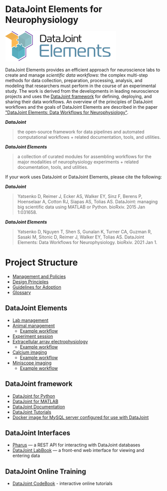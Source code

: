 # DataJoint Elements for Neurophysiology

![Logo](https://raw.githubusercontent.com/datajoint/datajoint.org/0a05cf5c2530a3595a13fc11f6abac64746d845d/static/images/elements-logo.png)

DataJoint Elements provides an efficient approach for neuroscience labs
to create and manage _scientific data workflows_: the complex multi-step methods
for data collection, preparation, processing, analysis, and modeling that
researchers must perform in the course of an experimental study. The work is
derived from the developments in leading neuroscience projects and uses the
[DataJoint framework](https://datajoint.org) for defining, deploying, and
sharing their data workflows.  An overview of the principles of DataJoint workflows and the goals of DataJoint Elements are described in the paper
["DataJoint Elements: Data Workflows for Neurophysiology"](https://www.biorxiv.org/content/10.1101/2021.03.30.437358v2).

**_DataJoint_**

> the open-source framework for data pipelines and automated computational
> workflows + related documentation, tools, and utilities.

**_DataJoint Elements_**

> a collection of curated modules for assembling workflows for the major
> modalities of neurophysiology experiments + related documentation, tools, and
> utilities.

If your work uses DataJoint or DataJoint Elements, please cite the following:

**_DataJoint_**
> Yatsenko D, Reimer J, Ecker AS, Walker EY, Sinz F, Berens P, Hoenselaar A, Cotton RJ, 
> Siapas AS, Tolias AS. DataJoint: managing big scientific data using MATLAB or Python. 
> bioRxiv. 2015 Jan 1:031658.


**_DataJoint Elements_**
> Yatsenko D, Nguyen T, Shen S, Gunalan K, Turner CA, Guzman R, Sasaki M, Sitonic D, 
> Reimer J, Walker EY, Tolias AS. DataJoint Elements: Data Workflows for 
> Neurophysiology. bioRxiv. 2021 Jan 1.

# Project Structure

- [Management and Policies](management/plan.md)
- [Design Principles](design-principles.md)
- [Guidelines for Adoption](adopt.md)
- [Glossary](glossary.md)

## DataJoint Elements

- [Lab management](https://github.com/datajoint/element-lab)
- [Animal management](https://github.com/datajoint/element-animal)
  - [Example workflow](https://github.com/datajoint/workflow-animal)
- [Experiment session](https://github.com/datajoint/element-session)
- [Extracellular array electrophysiology](https://github.com/datajoint/element-array-ephys)
  - [Example workflow](https://github.com/datajoint/workflow-array-ephys)
- [Calcium imaging](https://github.com/datajoint/element-calcium-imaging)
  - [Example workflow](https://github.com/datajoint/workflow-calcium-imaging)
- [Miniscope imaging](https://github.com/datajoint/element-miniscope)
  - [Example workflow](https://github.com/datajoint/workflow-miniscope)

## DataJoint framework

- [DataJoint for Python](https://github.com/datajoint/datajoint-python)
- [DataJoint for MATLAB](https://github.com/datajoint/datajoint-matlab)
- [DataJoint Documentation](https://docs.datajoint.org)
- [DataJoint Tutorials](https://tutorials.datajoint.io)
- [Docker image for MySQL server configured for use with DataJoint](https://github.com/datajoint/mysql-docker)

## DataJoint Interfaces

- [Pharus](https://github.com/datajoint/pharus) — a REST API for interacting
  with DataJoint databases
- [DataJoint LabBook](https://github.com/datajoint/datajoint-labbook) — a
  front-end web interface for viewing and entering data

## DataJoint Online Training

- [DataJoint CodeBook](https://codebook.datajoint.io) - interactive online tutorials
